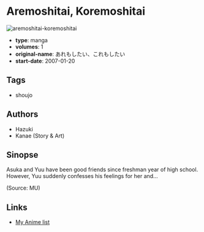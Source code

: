 # Aremoshitai, Koremoshitai

![aremoshitai-koremoshitai](https://cdn.myanimelist.net/images/manga/1/78091.jpg)

-   **type**: manga
-   **volumes**: 1
-   **original-name**: あれもしたい、これもしたい
-   **start-date**: 2007-01-20

## Tags

-   shoujo

## Authors

-   Hazuki
-   Kanae (Story & Art)

## Sinopse

Asuka and Yuu have been good friends since freshman year of high school. However, Yuu suddenly confesses his feelings for her and...

(Source: MU)

## Links

-   [My Anime list](https://myanimelist.net/manga/44275/Aremoshitai_Koremoshitai)
